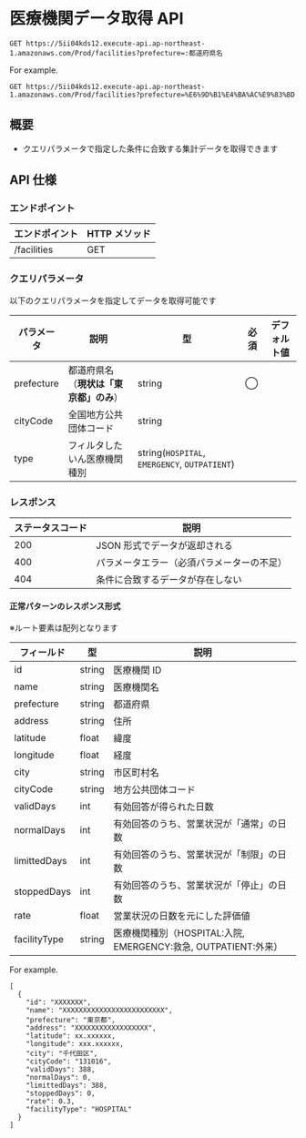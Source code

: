 # 医療機関データ取得 API

```
GET https://5ii04kds12.execute-api.ap-northeast-1.amazonaws.com/Prod/facilities?prefecture=:都道府県名
```

For example.

```
GET https://5ii04kds12.execute-api.ap-northeast-1.amazonaws.com/Prod/facilities?prefecture=%E6%9D%B1%E4%BA%AC%E9%83%BD
```

## 概要

- クエリパラメータで指定した条件に合致する集計データを取得できます

## API 仕様

### エンドポイント

| エンドポイント | HTTP メソッド |
| -------------- | ------------- |
| /facilities    | GET           |

### クエリパラメータ

以下のクエリパラメータを指定してデータを取得可能です

| パラメータ | 説明                                   | 型                                            | 必須 | デフォルト値 |
| ---------- | -------------------------------------- | --------------------------------------------- | ---- | ------------ |
| prefecture | 都道府県名（**現状は「東京都」のみ**） | string                                        | ◯    |              |
| cityCode   | 全国地方公共団体コード                 | string                                        |      |              |
| type       | フィルタしたいん医療機関種別           | string(`HOSPITAL`, `EMERGENCY`, `OUTPATIENT`) |      |              |

### レスポンス

| ステータスコード | 説明                                       |
| ---------------- | ------------------------------------------ |
| 200              | JSON 形式でデータが返却される              |
| 400              | パラメータエラー（必須パラメーターの不足） |
| 404              | 条件に合致するデータが存在しない           |

#### 正常パターンのレスポンス形式

※ルート要素は配列となります

| フィールド   | 型     | 説明                                                           |
| ------------ | ------ | -------------------------------------------------------------- |
| id           | string | 医療機関 ID                                                    |
| name         | string | 医療機関名                                                     |
| prefecture   | string | 都道府県                                                       |
| address      | string | 住所                                                           |
| latitude     | float  | 緯度                                                           |
| longitude    | float  | 経度                                                           |
| city         | string | 市区町村名                                                     |
| cityCode     | string | 地方公共団体コード                                             |
| validDays    | int    | 有効回答が得られた日数                                         |
| normalDays   | int    | 有効回答のうち、営業状況が「通常」の日数                       |
| limittedDays | int    | 有効回答のうち、営業状況が「制限」の日数                       |
| stoppedDays  | int    | 有効回答のうち、営業状況が「停止」の日数                       |
| rate         | float  | 営業状況の日数を元にした評価値                                 |
| facilityType | string | 医療機関種別（HOSPITAL:入院, EMERGENCY:救急, OUTPATIENT:外来） |

For example.

```
[
  {
    "id": "XXXXXXX",
    "name": "XXXXXXXXXXXXXXXXXXXXXXXXX",
    "prefecture": "東京都",
    "address": "XXXXXXXXXXXXXXXXXX",
    "latitude": xx.xxxxxx,
    "longitude": xxx.xxxxxx,
    "city": "千代田区",
    "cityCode": "131016",
    "validDays": 388,
    "normalDays": 0,
    "limittedDays": 388,
    "stoppedDays": 0,
    "rate": 0.3,
    "facilityType": "HOSPITAL"
  }
]
```
